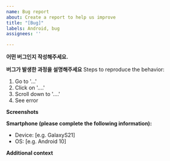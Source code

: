 ```yaml
---
name: Bug report
about: Create a report to help us improve
title: "[Bug]"
labels: Android, bug
assignees: ''

---
```


**어떤 버그인지 작성해주세요.**
<!--버그에 대한 명확하고 간결한 설명을 적어주세요-->
<!-- A clear and concise description of what the bug is. -->

**버그가 발생한 과정을 설명해주세요**
Steps to reproduce the behavior:
1. Go to '...'
2. Click on '....'
3. Scroll down to '....'
4. See error

**Screenshots**
<!--If applicable, add screenshots to help explain your problem.-->

**Smartphone (please complete the following information):**
 - Device: [e.g. GalaxyS21]
 - OS: [e.g. Android 10]

**Additional context**
<!--Add any other context about the problem here.-->

